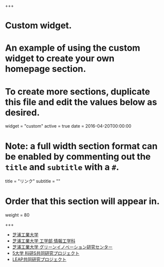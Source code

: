 +++
# Custom widget.
# An example of using the custom widget to create your own homepage section.
# To create more sections, duplicate this file and edit the values below as desired.
widget = "custom"
active = true
date = 2016-04-20T00:00:00

# Note: a full width section format can be enabled by commenting out the `title` and `subtitle` with a `#`.
title = "リンク"
subtitle = ""

# Order that this section will appear in.
weight = 80

+++

- [芝浦工業大学](http://www.shibaura-it.ac.jp/)
- [芝浦工業大学 工学部 情報工学科](http://www.ise.shibaura-it.ac.jp/)
- [芝浦工業大学 グリーンイノベーション研究センター](http://www.shibaura-it.ac.jp/society/advanced_engineering_organization/center13.html)
- [5大学 科研S共同研究プロジェクト](http://www.am.ics.keio.ac.jp/kaken_s/?lang=ja)
- [LEAP共同研究プロジェクト](http://www.leap.or.jp/base1.html)